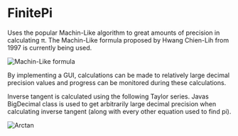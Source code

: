 # FinitePi

Uses the popular Machin-Like algorithm to great amounts of precision in calculating &pi;.
The Machin-Like formula proposed by Hwang Chien-Lih from 1997 is currently being used.

![Machin-Like formula](https://upload.wikimedia.org/math/e/7/7/e77b42a2ca776e95ebe5bb46ccbb9893.png)

By implementing a GUI, calculations can be made to relatively large decimal precision values and progress can be monitored during these calculations. 

Inverse tangent is calculated using the following Taylor series. Javas BigDecimal class is used to get arbitrarily large decimal precision when calculating inverse tangent (along with every other equation used to find pi).

![Arctan](https://upload.wikimedia.org/math/a/c/8/ac88e3ffdfbbac530b136f83211a87f7.png)
